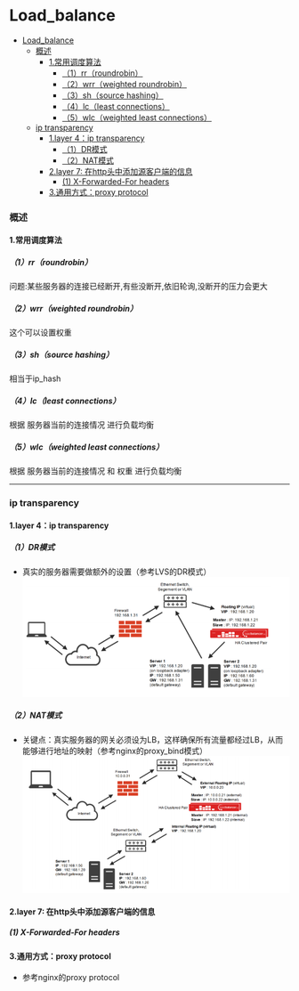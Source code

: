 # Load_balance

<!-- @import "[TOC]" {cmd="toc" depthFrom=1 depthTo=6 orderedList=false} -->
<!-- code_chunk_output -->

- [Load_balance](#load_balance)
    - [概述](#概述)
      - [1.常用调度算法](#1常用调度算法)
        - [（1）rr（roundrobin）](#1rrroundrobin)
        - [（2）wrr（weighted roundrobin）](#2wrrweighted-roundrobin)
        - [（3）sh（source hashing）](#3shsource-hashing)
        - [（4）lc（least connections）](#4lcleast-connections)
        - [（5）wlc（weighted least connections）](#5wlcweighted-least-connections)
    - [ip transparency](#ip-transparency)
      - [1.layer 4：ip transparency](#1layer-4ip-transparency)
        - [（1）DR模式](#1dr模式)
        - [（2）NAT模式](#2nat模式)
      - [2.layer 7: 在http头中添加源客户端的信息](#2layer-7-在http头中添加源客户端的信息)
        - [(1)  X-Forwarded-For headers](#1-x-forwarded-for-headers)
      - [3.通用方式：proxy protocol](#3通用方式proxy-protocol)

<!-- /code_chunk_output -->

### 概述

#### 1.常用调度算法

##### （1）rr（roundrobin）
问题:某些服务器的连接已经断开,有些没断开,依旧轮询,没断开的压力会更大

##### （2）wrr（weighted roundrobin）
这个可以设置权重

##### （3）sh（source hashing）
相当于ip_hash

##### （4）lc（least connections）
根据 服务器当前的连接情况 进行负载均衡

##### （5）wlc（weighted least connections）
根据 服务器当前的连接情况 和 权重 进行负载均衡

***

### ip transparency

#### 1.layer 4：ip transparency

##### （1）DR模式
* 真实的服务器需要做额外的设置（参考LVS的DR模式）
![](./imgs/overview_01.png)

##### （2）NAT模式
* 关键点：真实服务器的网关必须设为LB，这样确保所有流量都经过LB，从而能够进行地址的映射（参考nginx的proxy_bind模式）
![](./imgs/overview_02.png)

#### 2.layer 7: 在http头中添加源客户端的信息

##### (1)  X-Forwarded-For headers

#### 3.通用方式：proxy protocol
* 参考nginx的proxy protocol
